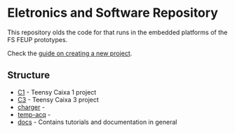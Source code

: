 # Eletronics and Software Repository

This repository olds the code for that runs in the embedded platforms of the FS FEUP prototypes.

Check the [guide on creating a new project](./docs/new-project-setup.md).

## Structure

- [C1](./C1/) - Teensy Caixa 1 project
- [C3](./C3APPS/) - Teensy Caixa 3 project
- [charger](./charger/) - 
- [temp-acq](./temp-acq/) - 
- [docs](./docs/) - Contains tutorials and documentation in general